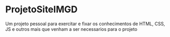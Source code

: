 # ProjetoSiteIMGD
Um projeto pessoal para exercitar e fixar os conhecimentos de HTML, CSS, JS e outros mais que venham a ser necessarios para o projeto
